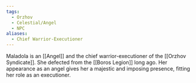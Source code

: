 ```yaml
---
tags:
  - Orzhov
  - Celestial/Angel
  - NPC
aliases:
  - Chief Warrior-Executioner
---
```

Maladola is an [[Angel]] and the chief warrior-executioner of the [[Orzhov Syndicate]]. She defected from the [[Boros Legion]] long ago. Her appearance as an angel gives her a majestic and imposing presence, fitting her role as an executioner.
